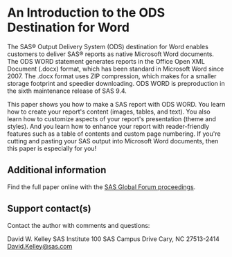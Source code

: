 # An Introduction to the ODS Destination for Word                                                                                                       

The SAS® Output Delivery System (ODS) destination for Word enables customers to deliver SAS® reports as native Microsoft Word documents. The ODS WORD statement generates reports in the Office Open XML Document (.docx) format, which has been standard in Microsoft Word since 2007. The .docx format uses ZIP compression, which makes for a smaller storage footprint and speedier downloading. ODS WORD is preproduction in the sixth maintenance release of SAS 9.4. 

This paper shows you how to make a SAS report with ODS WORD. You learn how to create your report's content (images, tables, and text). You also learn how to customize aspects of your report's presentation (theme and styles). And you learn how to enhance your report with reader-friendly features such as a table of contents and custom page numbering. If you're cutting and pasting your SAS output into Microsoft Word documents, then this paper is especially for you!

## Additional information

Find the full paper online with the [SAS Global Forum proceedings](https://www.sas.com/en_us/events/sas-global-forum/program/proceedings.html).

## Support contact(s)

Contact the author with comments and questions:                                                                                                                                                                                                                                                                                                                                                                                         

  David W. Kelley
  SAS Institute
  100 SAS Campus Drive
  Cary, NC 27513-2414
  David.Kelley@sas.com
